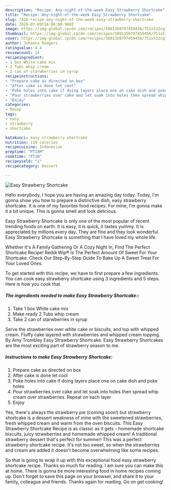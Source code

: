 ```yaml
---
description: "Recipe: Any-night-of-the-week Easy Strawberry Shortcake"
title: "Recipe: Any-night-of-the-week Easy Strawberry Shortcake"
slug: 7426-recipe-any-night-of-the-week-easy-strawberry-shortcake
date: 2020-07-09T16:00:00.988Z
image: https://img-global.cpcdn.com/recipes/5801350797459456/751x532cq70/easy-strawberry-shortcake-recipe-main-photo.jpg
thumbnail: https://img-global.cpcdn.com/recipes/5801350797459456/751x532cq70/easy-strawberry-shortcake-recipe-main-photo.jpg
cover: https://img-global.cpcdn.com/recipes/5801350797459456/751x532cq70/easy-strawberry-shortcake-recipe-main-photo.jpg
author: Johanna Rodgers
ratingvalue: 4.4
reviewcount: 14
recipeingredient:
- 1 box White cake mix
- 2 Tubs whip cream
- 2 can of starwberries in syrup
recipeinstructions:
- "Prepare cake as directed on box"
- "After cake is done let cool"
- "Poke holes into cake if doing layers place one on cake dish and poke holes"
- "Pour strawberries over cake and let soak into holes then spread whip cream over strawberries. Repeat on each layer"
- "Enjoy"
categories:
- Resep
tags:
- easy
- strawberry
- shortcake

katakunci: easy strawberry shortcake
nutrition: 119 calories
recipecuisine: Indonesian
preptime: "PT14M"
cooktime: "PT1H"
recipeyield: "1"
recipecategory: Dessert

---
```



![Easy Strawberry Shortcake](https://img-global.cpcdn.com/recipes/5801350797459456/751x532cq70/easy-strawberry-shortcake-recipe-main-photo.jpg)

Hello everybody, I hope you are having an amazing day today. Today, I'm gonna show you how to prepare a distinctive dish, easy strawberry shortcake. It is one of my favorites food recipes. For mine, I'm gonna make it a bit unique. This is gonna smell and look delicious.

Easy Strawberry Shortcake is only one of the most popular of recent trending foods on earth. It is easy, it is quick, it tastes yummy. It is appreciated by millions every day. They are fine and they look wonderful. Easy Strawberry Shortcake is something that I have loved my whole life.

Whether It&#39;s A Family Gathering Or A Cozy Night In, Find The Perfect Shortcake Recipe! Reddi Wip® Is The Perfect Amount Of Sweet For Your Shortcake. Check Our Step-By-Step Guide To Bake Up A Sweet Treat For Your Loved Ones.


To get started with this recipe, we have to first prepare a few ingredients. You can cook easy strawberry shortcake using 3 ingredients and 5 steps. Here is how you cook that.

##### The ingredients needed to make Easy Strawberry Shortcake::

1. Take 1 box White cake mix
1. Make ready 2 Tubs whip cream
1. Take 2 can of starwberries in syrup


Serve the strawberries over white cake or biscuits, and top with whipped cream. Fluffy cake layered with strawberries and whipped cream topping. By Amy Trombley Easy Strawberry Shortcake. Easy Strawberry Shortcakes are the most exciting part of strawberry season to me. 

##### Instructions to make Easy Strawberry Shortcake:

1. Prepare cake as directed on box
1. After cake is done let cool
1. Poke holes into cake if doing layers place one on cake dish and poke holes
1. Pour strawberries over cake and let soak into holes then spread whip cream over strawberries. Repeat on each layer
1. Enjoy


Yes, there&#39;s always the strawberry pie (coming soon!) but strawberry shortcake is a dessert weakness of mine with the sweetened strawberries, fresh whipped cream and warm from the oven biscuits. This Easy Strawberry Shortcake Recipe is as classic as it gets - homemade shortcake biscuits, juicy strawberries and homemade whipped cream! A traditional strawberry dessert that&#39;s perfect for summer! This was a perfect strawberry shortcake recipe. It&#39;s not too sweet, so when the strawberries and cream are added it doesn&#39;t become overwhelming like some recipes. 

So that is going to wrap it up with this exceptional food easy strawberry shortcake recipe. Thanks so much for reading. I am sure you can make this at home. There is gonna be more interesting food in home recipes coming up. Don't forget to save this page on your browser, and share it to your family, colleague and friends. Thanks again for reading. Go on get cooking!
